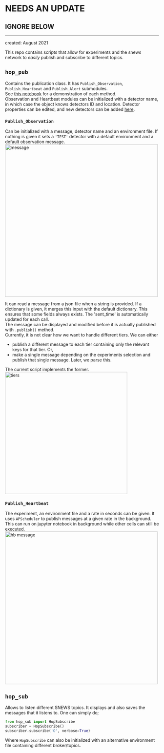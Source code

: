 # NEEDS AN UPDATE
## IGNORE BELOW
---

created: August 2021 <br>

This repo contains scripts that allow for experiments and the snews network to _easily_ publish and subscribe to different topics. <br>

## `hop_pub`
Contains the publication class. It has `Publish_Observation`, `Publish_Heartbeat` and `Publish_Alert` submodules. <br>
See [this notebook](../dev-testing.ipynb) for a demonstration of each method.<br>
Observation and Heartbeat modules can be initialized with a detector name, in which case the object knows detectors ID and location. Detector properties can be edited, and new detectors can be added [here](./auxiliary/make_detector_file.py).

### `Publish_Observation` 
Can be initialized with a message, detector name and an environment file. If nothing is given it sets a `'TEST'` detector with a default environment and a default observation message. <br>
<img src="./auxiliary/imgs/welcome_message.png" alt="message" width="500"/>

It can read a message from a json file when a string is provided. If a dictionary is given, it merges this input with the default dictionary. This ensures that some fields always exists. The 'sent_time' is automatically updated for each call. <br>
The message can be displayed and modified before it is actually published with `.publish()` method.<br>
Currently, it is not clear how we want to handle different tiers. We can either 
-	publish a different message to each tier containing only the relevant keys for that tier. Or,
-	make a single message depending on the experiments selection and publish that single message. Later, we parse this.

The current script implements the former. <br>
<img src="./auxiliary/imgs/different_tiers.png" alt="tiers" width="400"/>

### `Publish_Heartbeat`
The experiment, an environment file and a rate in seconds can be given. It uses `APScheduler` to publish messages at a given rate in the background. This can run on jupyter notebook in background while other cells can still be executed.
<img src="./auxiliary/imgs/heartbeat_messages.png" alt="hb message" width="500"/>

## `hop_sub`
Allows to listen different SNEWS topics. It displays and also saves the messages that it listens to. One can simply do;
```python
from hop_sub import HopSubscribe
subscriber = HopSubscribe()
subscriber.subscribe('O', verbose=True)
```
Where `HopSubscribe` can also be initialized with an alternative environment file containing different broker/topics.